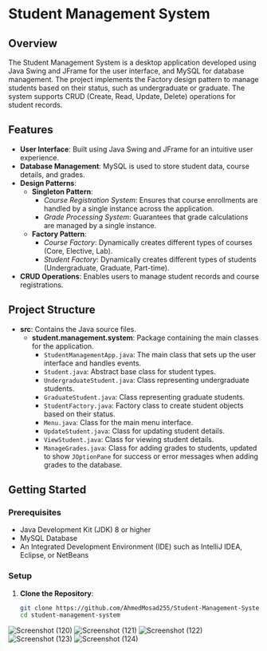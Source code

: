 # Student Management System

## Overview

The Student Management System is a desktop application developed using Java Swing and JFrame for the user interface, and MySQL for database management. The project implements the Factory design pattern to manage students based on their status, such as undergraduate or graduate. The system supports CRUD (Create, Read, Update, Delete) operations for student records.

## Features

- **User Interface**: Built using Java Swing and JFrame for an intuitive user experience.
- **Database Management**: MySQL is used to store student data, course details, and grades.
- **Design Patterns**:
  - **Singleton Pattern**:
    - *Course Registration System*: Ensures that course enrollments are handled by a single instance across the application.
    - *Grade Processing System*: Guarantees that grade calculations are managed by a single instance.
  - **Factory Pattern**:
    - *Course Factory*: Dynamically creates different types of courses (Core, Elective, Lab).
    - *Student Factory*: Dynamically creates different types of students (Undergraduate, Graduate, Part-time).
- **CRUD Operations**: Enables users to manage student records and course registrations.

## Project Structure

- **src**: Contains the Java source files.
  - **student.management.system**: Package containing the main classes for the application.
    - `StudentManagementApp.java`: The main class that sets up the user interface and handles events.
    - `Student.java`: Abstract base class for student types.
    - `UndergraduateStudent.java`: Class representing undergraduate students.
    - `GraduateStudent.java`: Class representing graduate students.
    - `StudentFactory.java`: Factory class to create student objects based on their status.
    - `Menu.java`: Class for the main menu interface.
    - `UpdateStudent.java`: Class for updating student details.
    - `ViewStudent.java`: Class for viewing student details.
    - `ManageGrades.java`: Class for adding grades to students, updated to show `JOptionPane` for success or error messages when adding grades to the database.

## Getting Started

### Prerequisites

- Java Development Kit (JDK) 8 or higher
- MySQL Database
- An Integrated Development Environment (IDE) such as IntelliJ IDEA, Eclipse, or NetBeans

### Setup

1. **Clone the Repository**:
   ```bash
   git clone https://github.com/AhmedMosad255/Student-Management-System.git
   cd student-management-system

![Screenshot (120)](https://github.com/user-attachments/assets/84c6fe51-6c92-47e7-9d6d-54a77408232b)
![Screenshot (121)](https://github.com/user-attachments/assets/c5e1a702-fb34-46f5-a6ed-ce70407f2d2c)
![Screenshot (122)](https://github.com/user-attachments/assets/c2ed8494-a460-46df-a651-ddc588c4d503)
![Screenshot (123)](https://github.com/user-attachments/assets/b4700712-4081-41ed-851e-a68ed36f289b)
![Screenshot (124)](https://github.com/user-attachments/assets/952c8558-de61-47db-8410-52e00f876bf4)



